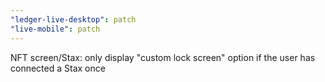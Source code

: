 ```yaml
---
"ledger-live-desktop": patch
"live-mobile": patch
---
```


NFT screen/Stax: only display "custom lock screen" option if the user has connected a Stax once
